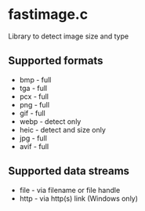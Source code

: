 # fastimage.c

Library to detect image size and type

## Supported formats

* bmp - full
* tga - full
* pcx - full
* png - full
* gif - full
* webp - detect only
* heic - detect and size only
* jpg - full
* avif - full

## Supported data streams

* file - via filename or file handle
* http - via http(s) link (Windows only)
